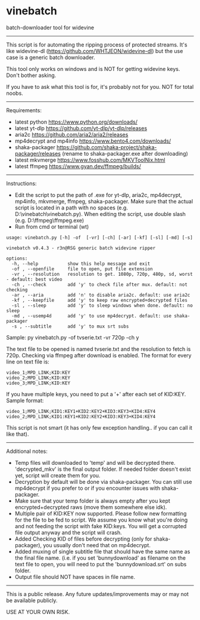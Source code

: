 # vinebatch
batch-downloader tool for widevine

---
This script is for automating the ripping process of protected streams. It's like widevine-dl (https://github.com/WHTJEON/widevine-dl) but the use case is a generic batch downloader.

This tool only works on windows and is NOT for getting widevine keys. Don't bother asking.

If you have to ask what this tool is for, it's probably not for you. NOT for total noobs.

---
Requirements:
- latest python https://www.python.org/downloads/
- latest yt-dlp https://github.com/yt-dlp/yt-dlp/releases
- aria2c https://github.com/aria2/aria2/releases
- mp4decrypt and mp4info https://www.bento4.com/downloads/
- shaka-packager https://github.com/shaka-project/shaka-packager/releases (rename to shaka-packager.exe after downloading)
- latest mkvmerge https://www.fosshub.com/MKVToolNix.html
- latest ffmpeg https://www.gyan.dev/ffmpeg/builds/
---
Instructions:
- Edit the script to put the path of .exe for yt-dlp, aria2c, mp4decrypt, mp4info, mkvmerge, ffmpeg, shaka-packager. Make sure that the actual script is located in a path with no spaces (e.g. D:\vinebatch\vinebatch.py). When editing the script, use double slash (e.g. D:\\ffmpeg\\ffmpeg.exe)
- Run from cmd or terminal (wt)
```
usage: vinebatch.py [-h] -of  [-vr] [-ch] [-ar] [-kf] [-sl] [-md] [-s]

vinebatch v0.4.3 - r3n@RSG generic batch widevine ripper

options:
  -h, --help           show this help message and exit
  -of , --openfile     file to open, put file extension
  -vr , --resolution   resolution to get. 1080p, 720p, 480p, sd, worst - default: best video
  -ch , --check        add 'y' to check file after mux. default: not checking
  -ar , --aria         add 'n' to disable aria2c. default: use aria2c
  -kf , --keepfile     add 'y' to keep raw encrypted+decrypted files
  -sl , --sleep        add 'y' to sleep windows when done. default: no sleep
  -md , --usemp4d      add 'y' to use mp4decrypt. default: use shaka-packager
  -s , --subtitle      add 'y' to mux srt subs
```

Sample: py vinebatch.py -of tvserie.txt -vr 720p -ch y

The text file to be opened is named tvserie.txt and the resolution to fetch is 720p. Checking via ffmpeg after download is enabled. The format for every line on text file is:
```
video_1;MPD_LINK;KID:KEY
video_2;MPD_LINK;KID:KEY
video_3;MPD_LINK;KID:KEY
````
If you have multiple keys, you need to put a '+' after each set of KID:KEY. Sample format:
```
video_1;MPD_LINK;KID1:KEY1+KID2:KEY2+KID3:KEY3+KID4:KEY4
video_2;MPD_LINK;KID1:KEY1+KID2:KEY2+KID3:KEY3+KID4:KEY4
```
This script is not smart (it has only few exception handling.. if you can call it like that).

----
Additional notes:
- Temp files will downloaded to 'temp' and will be decrypted there. 'decrypted_mkv' is the final output folder. If needed folder doesn't exist yet, script will create them for you.
- Decryption by default will be done via shaka-packager. You can still use mp4decrypt if you prefer to or if you encounter issues with shaka-packager.
- Make sure that your temp folder is always empty after you kept encrypted+decrypted raws (move them somewhere else idk).
- Multiple pair of KID:KEY now supported. Please follow new formatting for the file to be fed to script. We assume you know what you're doing and not feeding the script with fake KID:keys. You will get a corrupted file output anyway and the script will crash.
- Added Checking KID of files before decrypting (only for shaka-packager), you usually don't need that on mp4decrypt.
- Added muxing of single subtitle file that should have the same name as the final file name. (i.e. if you set 'bunnydownload' as filename on the text file to open, you will need to put the 'bunnydownload.srt' on subs folder.
- Output file should NOT have spaces in file name.
---
This is a public release. Any future updates/improvements may or may not be available publicly.

USE AT YOUR OWN RISK.
